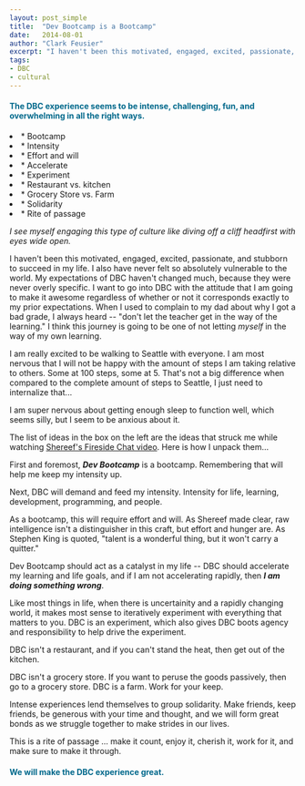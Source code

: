 ```yaml
---
layout: post_simple
title:  "Dev Bootcamp is a Bootcamp"
date:   2014-08-01
author: "Clark Feusier"
excerpt: "I haven't been this motivated, engaged, excited, passionate, and stubborn to succeed in my life. I also have never felt so absolutely vulnerable to the world ..."
tags:
- DBC
- cultural
---
```


<h4 style="color: #00688B;">
    The DBC experience seems to be intense, challenging, fun, and overwhelming in all the right ways.
</h4>
<div class="starList">
    <li>* Bootcamp</li>
    <li>* Intensity</li>
    <li>* Effort and will</li>
    <li>* Accelerate</li>
    <li>* Experiment</li>
    <li>* Restaurant vs. kitchen</li>
    <li>* Grocery Store vs. Farm</li>
    <li>* Solidarity</li>
    <li>* Rite of passage</li>
</div>

*I see myself engaging this type of culture like diving off a cliff headfirst with eyes wide open.*


I haven't been this motivated, engaged, excited, passionate, and stubborn to succeed in my life. I also have never felt so absolutely vulnerable to the world. My expectations of DBC haven't changed much, because they were never overly specific. I want to go into DBC with the attitude that I am going to make it awesome regardless of whether or not it corresponds exactly to my prior expectations. When I used to complain to my dad about why I got a bad grade, I always heard -- "don't let the teacher get in the way of the learning." I think this journey is going to be one of not letting <em>myself</em> in the way of my own learning.


I am really excited to be walking to Seattle with everyone. I am most nervous that I will not be happy with the amount of steps I am taking relative to others. Some at 100 steps, some at 5. That's not a big difference when compared to the complete amount of steps to Seattle, I just need to internalize that...


I am super nervous about getting enough sleep to function well, which seems silly, but I seem to be anxious about it.


The list of ideas in the box on the left are the ideas that struck me while watching <a href="http://vimeo.com/85001014">Shereef's Fireside Chat video</a>. Here is how I unpack them...


First and foremost, ***Dev Bootcamp*** is a bootcamp. Remembering that will help me keep my intensity up.


Next, DBC will demand and feed my intensity. Intensity for life, learning, development, programming, and people.


As a bootcamp, this will require effort and will. As Shereef made clear, raw intelligence isn't a distinguisher in this craft, but effort and hunger are. As Stephen King is quoted, "talent is a wonderful thing, but it won't carry a quitter."


Dev Bootcamp should act as a catalyst in my life -- DBC should accelerate my learning and life goals, and if I am not accelerating rapidly, then ***I am doing something wrong***.


Like most things in life, when there is uncertainity and a rapidly changing world, it makes most sense to iteratively experiment with everything that matters to you. DBC is an experiment, which also gives DBC boots agency and responsibility to help drive the experiment.


DBC isn't a restaurant, and if you can't stand the heat, then get out of the kitchen.


DBC isn't a grocery store. If you want to peruse the goods passively, then go to a grocery store. DBC is a farm. Work for your keep.


Intense experiences lend themselves to group solidarity. Make friends, keep friends, be generous with your time and thought, and we will form great bonds as we struggle together to make strides in our lives.


This is a rite of passage ... make it count, enjoy it, cherish it, work for it, and make sure to make it through.

<h4 style="color: #00688B;">We will make the DBC experience great.</h4>
